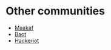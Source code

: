 # Other communities



* [Maakaf](https://maakaf.com/)
* [Baot](https://www.baot.org/)
* [Hackeriot](https://www.hackeriot.org/)


